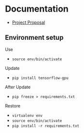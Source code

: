 # Documentation

- [Project Proposal](proposal)

## Environment setup

Use

- `source env/bin/activate`

Update

- `pip install tensorflow-gpu`

After Update

- `pip freeze > requirements.txt`

Restore

- `virtualenv env`
- `source env/bin/activate`
- `pip install -r requirements.txt`